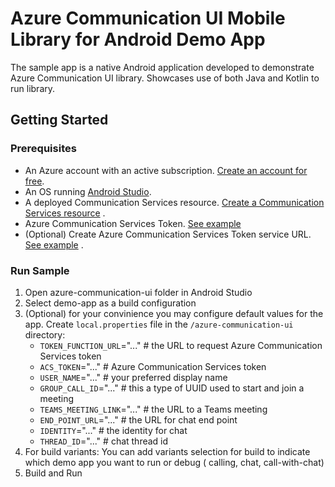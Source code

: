 # Azure Communication UI Mobile Library for Android Demo App

The sample app is a native Android application developed to demonstrate Azure Communication UI
library. Showcases use of both Java and Kotlin to run library.

## Getting Started

### Prerequisites

- An Azure account with an active
  subscription. [Create an account for free](https://azure.microsoft.com/free/?WT.mc_id=A261C142F).
- An OS running [Android Studio](https://developer.android.com/studio).
- A deployed Communication Services
  resource. [Create a Communication Services resource](https://docs.microsoft.com/azure/communication-services/quickstarts/create-communication-resource)
  .
- Azure Communication Services
  Token. [See example](https://docs.microsoft.com/azure/communication-services/tutorials/trusted-service-tutorial)
- (Optional) Create Azure Communication Services Token service
  URL. [See example](https://docs.microsoft.com/azure/communication-services/tutorials/trusted-service-tutorial)
  .

### Run Sample

1. Open azure-communication-ui folder in Android Studio
2. Select demo-app as a build configuration
3. (Optional) for your convinience you may configure default values for the app.
   Create `local.properties` file in the `/azure-communication-ui` directory:
    - `TOKEN_FUNCTION_URL`="..."  # the URL to request Azure Communication Services token
    - `ACS_TOKEN`="..."           # Azure Communication Services token
    - `USER_NAME`="..."           # your preferred display name
    - `GROUP_CALL_ID`="..."       # this a type of UUID used to start and join a meeting
    - `TEAMS_MEETING_LINK`="..."  # the URL to a Teams meeting
    - `END_POINT_URL`="..."       # the URL for chat end point
    - `IDENTITY`="..."            # the identity for chat
    - `THREAD_ID`="..."           # chat thread id
4. For build variants:
   You can add variants selection for build to indicate which demo app you want to run or debug (
   calling, chat, call-with-chat)
5. Build and Run
